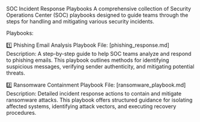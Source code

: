 SOC Incident Response Playbooks
A comprehensive collection of Security Operations Center (SOC) playbooks designed to guide teams through the steps for handling and mitigating various security incidents.

Playbooks:

1️⃣ Phishing Email Analysis Playbook
File: [phishing_response.md]
Description: A step-by-step guide to help SOC teams analyze and respond to phishing emails. This playbook outlines methods for identifying suspicious messages, verifying sender authenticity, and mitigating potential threats.

2️⃣ Ransomware Containment Playbook
File: [ransomware_playbook.md]
Description: Detailed incident response actions to contain and mitigate ransomware attacks. This playbook offers structured guidance for isolating affected systems, identifying attack vectors, and executing recovery procedures.
